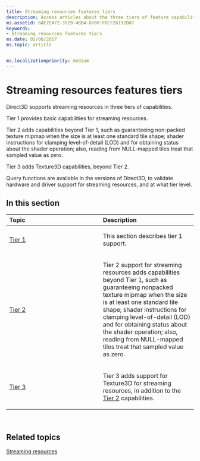 ```yaml
---
title: Streaming resources features tiers
description: Access articles about the three tiers of feature capabilities for Direct3D streaming resources, previously called tiled resources.
ms.assetid: 6AE7EA72-3929-4BB4-8780-F0CF26192D87
keywords:
- Streaming resources features tiers
ms.date: 02/08/2017
ms.topic: article


ms.localizationpriority: medium
---
```

# Streaming resources features tiers


Direct3D supports streaming resources in three tiers of capabilities.

Tier 1 provides basic capabilities for streaming resources.

Tier 2 adds capabilities beyond Tier 1, such as guaranteeing non-packed texture mipmap when the size is at least one standard tile shape; shader instructions for clamping level-of-detail (LOD) and for obtaining status about the shader operation; also, reading from NULL-mapped tiles treat that sampled value as zero.

Tier 3 adds Texture3D capabilities, beyond Tier 2.

Query functions are available in the versions of Direct3D, to validate hardware and driver support for streaming resources, and at what tier level.

## <span id="in-this-section"></span>In this section


<table>
<colgroup>
<col width="50%" />
<col width="50%" />
</colgroup>
<thead>
<tr class="header">
<th align="left">Topic</th>
<th align="left">Description</th>
</tr>
</thead>
<tbody>
<tr class="odd">
<td align="left"><p><a href="tier-1.md">Tier 1</a></p></td>
<td align="left"><p>This section describes tier 1 support.</p></td>
</tr>
<tr class="even">
<td align="left"><p><a href="tier-2.md">Tier 2</a></p></td>
<td align="left"><p>Tier 2 support for streaming resources adds capabilities beyond Tier 1, such as guaranteeing nonpacked texture mipmap when the size is at least one standard tile shape; shader instructions for clamping level-of-detail (LOD) and for obtaining status about the shader operation; also, reading from NULL-mapped tiles treat that sampled value as zero.</p></td>
</tr>
<tr class="odd">
<td align="left"><p><a href="tier-3.md">Tier 3</a></p></td>
<td align="left"><p>Tier 3 adds support for Texture3D for streaming resources, in addition to the <a href="tier-2.md">Tier 2</a> capabilities.</p></td>
</tr>
</tbody>
</table>

 

## <span id="related-topics"></span>Related topics


[Streaming resources](streaming-resources.md)

 

 





